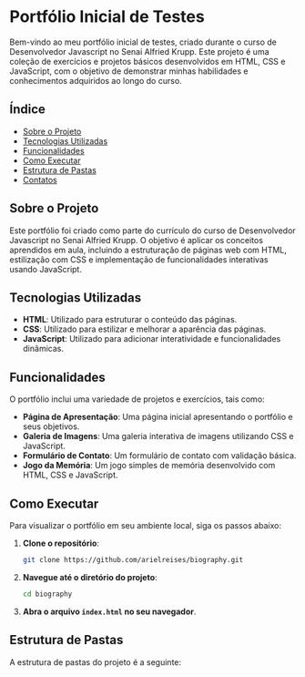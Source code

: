 # Portfólio Inicial de Testes

Bem-vindo ao meu portfólio inicial de testes, criado durante o curso de Desenvolvedor Javascript no Senai Alfried Krupp. Este projeto é uma coleção de exercícios e projetos básicos desenvolvidos em HTML, CSS e JavaScript, com o objetivo de demonstrar minhas habilidades e conhecimentos adquiridos ao longo do curso.

## Índice

- [Sobre o Projeto](#sobre-o-projeto)
- [Tecnologias Utilizadas](#tecnologias-utilizadas)
- [Funcionalidades](#funcionalidades)
- [Como Executar](#como-executar)
- [Estrutura de Pastas](#estrutura-de-pastas)
- [Contatos](#contatos)

## Sobre o Projeto

Este portfólio foi criado como parte do currículo do curso de Desenvolvedor Javascript no Senai Alfried Krupp. O objetivo é aplicar os conceitos aprendidos em aula, incluindo a estruturação de páginas web com HTML, estilização com CSS e implementação de funcionalidades interativas usando JavaScript.

## Tecnologias Utilizadas

- **HTML**: Utilizado para estruturar o conteúdo das páginas.
- **CSS**: Utilizado para estilizar e melhorar a aparência das páginas.
- **JavaScript**: Utilizado para adicionar interatividade e funcionalidades dinâmicas.

## Funcionalidades

O portfólio inclui uma variedade de projetos e exercícios, tais como:

- **Página de Apresentação**: Uma página inicial apresentando o portfólio e seus objetivos.
- **Galeria de Imagens**: Uma galeria interativa de imagens utilizando CSS e JavaScript.
- **Formulário de Contato**: Um formulário de contato com validação básica.
- **Jogo da Memória**: Um jogo simples de memória desenvolvido com HTML, CSS e JavaScript.

## Como Executar

Para visualizar o portfólio em seu ambiente local, siga os passos abaixo:

1. **Clone o repositório**:
    ```sh
    git clone https://github.com/arielreises/biography.git
    ```
2. **Navegue até o diretório do projeto**:
    ```sh
    cd biography
    ```
3. **Abra o arquivo `index.html` no seu navegador**.

## Estrutura de Pastas

A estrutura de pastas do projeto é a seguinte:
